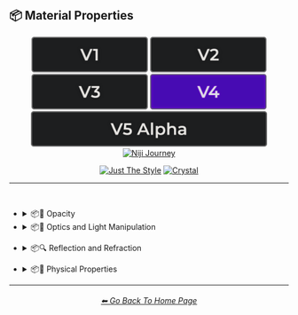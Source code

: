 <h2>📦 Material Properties</h2>

<div align="center">

[<img src="/Images/Repo_Parts/Buttons/Version_Buttons/button_version_V1_inactive.webp?raw=true" alt="MidJourney V1" height="64" />](/Pages/MJ_V1/Style_Pages/Sphere/Material_Properties.md)
[<img src="/Images/Repo_Parts/Buttons/Version_Buttons/button_version_V2_inactive.webp?raw=true" alt="MidJourney V2" height="64" />](/Pages/MJ_V2/Style_Pages/Sphere/Material_Properties.md)
[<img src="/Images/Repo_Parts/Buttons/Version_Buttons/button_version_V3_inactive.webp?raw=true" alt="MidJourney V3" height="64" />](/Pages/MJ_V3/Style_Pages/Just_The_Style/Material_Properties.md)
[<img src="/Images/Repo_Parts/Buttons/Version_Buttons/button_version_V4_active.webp?raw=true" alt="MidJourney V4" height="64" />](/Pages/MJ_V4/Style_Pages/Crystal/Material_Properties.md)
<br>
[<img src="/Images/Repo_Parts/Buttons/Version_Buttons/button_version_V5_Alpha_inactive_half.webp?raw=true" alt="MidJourney V5" height="64" />](/Pages/MJ_V5/Style_Pages/Just_The_Style/Material_Properties.md)
[<img src="/Images/Repo_Parts/Buttons/Version_Buttons/button_version_niji_inactive_half.webp?raw=true" alt="Niji Journey" height="64" />](/Pages/Niji_Journey/Niji_V4/Style_Pages/Material_Properties.md)

[<img src="/Images/Repo_Parts/Buttons/Image_Type_Buttons/button_just_the_style_inactive.webp?raw=true" alt="Just The Style" width="140.5" />](/Pages/MJ_V4/Style_Pages/Just_The_Style/Material_Properties.md)
[<img src="/Images/Repo_Parts/Buttons/Image_Type_Buttons/button_crystal_active.webp?raw=true" alt="Crystal" width="140.5" />](/Pages/MJ_V4/Style_Pages/Crystal/Material_Properties.md)

</div>

<hr>
<br>


- <details><summary>📦🧫 Opacity</summary><p><div align="center">

	| Opacity |
	| :-: |
	| <img src="/Images/MJ_V4/V4_Alpha_3.5/Midjourney_Styles_(crystal)/Material_Properties/Crystal_Opacity.webp?raw=true" width="256" /> |
	
	<br>

	| Transparent | Translucent | Opaque |
	| :-: | :-: | :-: |
	| <img src="/Images/MJ_V4/V4_Alpha_3.5/Midjourney_Styles_(crystal)/Material_Properties/Crystal_Transparent.webp?raw=true" width="256" /> | <img src="/Images/MJ_V4/V4_Alpha_3.5/Midjourney_Styles_(crystal)/Material_Properties/Crystal_Translucent.webp?raw=true" width="256" /> | <img src="/Images/MJ_V4/V4_Alpha_3.5/Midjourney_Styles_(crystal)/Material_Properties/Crystal_Opaque.webp?raw=true" width="256" /> | 

	</div></p></details>


- <details><summary>📦🏮 Optics and Light Manipulation</summary><p><div align="center">

	| Optics | Materiality |
	| :-: | :-: |
	| <img src="/Images/MJ_V4/V4_Alpha_3.5/Midjourney_Styles_(crystal)/Material_Properties/Crystal_Optics.webp?raw=true" width="256" /> | <img src="/Images/MJ_V4/V4_Alpha_3.5/Midjourney_Styles_(crystal)/Material_Properties/Crystal_Materiality.webp?raw=true" width="256" /> |
	
	<br>

	| Scattering | Subsurface-Scattering |
	| :-: | :-: |
	| <img src="/Images/MJ_V4/V4_Alpha_3.5/Midjourney_Styles_(crystal)/Material_Properties/Crystal_Scattering.webp?raw=true" width="256" /> | <img src="/Images/MJ_V4/V4_Alpha_3.5/Midjourney_Styles_(crystal)/Material_Properties/Crystal_Subsurface-Scattering.webp?raw=true" width="256" /> |

	<br>
	
	| Ambient Occlusion | Opalescent |
	| :-: | :-: |
	| <img src="/Images/MJ_V4/V4_Alpha_3.5/Midjourney_Styles_(crystal)/Material_Properties/Crystal_Ambient_Occlusion.webp?raw=true" width="256" /> | <img src="/Images/MJ_V4/V4_Alpha_3.5/Midjourney_Styles_(crystal)/Material_Properties/Crystal_Opalescent.webp?raw=true" width="256" /> |

	
	<br>
	
	| Polarization | Polarized |
	| :-: | :-: |
	| <img src="/Images/MJ_V4/V4_Alpha_3.5/Midjourney_Styles_(crystal)/Material_Properties/Crystal_Polarization.webp?raw=true" width="256" /> | <img src="/Images/MJ_V4/V4_Alpha_3.5/Midjourney_Styles_(crystal)/Material_Properties/Crystal_Polarized.webp?raw=true" width="256" /> |
	
	<br>
	
	| Solarization | Solarized |
	| :-: | :-: |
	| <img src="/Images/MJ_V4/V4_Alpha_3.5/Midjourney_Styles_(crystal)/Material_Properties/Crystal_Solarization.webp?raw=true" width="256" /> | <img src="/Images/MJ_V4/V4_Alpha_3.5/Midjourney_Styles_(crystal)/Material_Properties/Crystal_Solarized.webp?raw=true" width="256" /> |

	<br>

	| Iridescent | Dispersion |
	| :-: | :-: |
	| <img src="/Images/MJ_V4/V4_Alpha_3.5/Midjourney_Styles_(crystal)/Material_Properties/Crystal_Iridescent.webp?raw=true" width="256" /> | <img src="/Images/MJ_V4/V4_Alpha_3.5/Midjourney_Styles_(crystal)/Material_Properties/Crystal_Dispersion.webp?raw=true" width="256" /> | 
	
	<br>
	
	| Chromatic | Prismatic |
	| :-: | :-: |
	| <img src="/Images/MJ_V4/V4_Alpha_3.5/Midjourney_Styles_(crystal)/Material_Properties/Crystal_Chromatic.webp?raw=true" width="256" /> | <img src="/Images/MJ_V4/V4_Alpha_3.5/Midjourney_Styles_(crystal)/Material_Properties/Crystal_Prismatic.webp?raw=true" width="256" /> |

	<br>

	| Glitter | Sparkly | Sparkles |
	| :-: | :-: | :-: |
	| <img src="/Images/MJ_V4/V4_Alpha_3.5/Midjourney_Styles_(crystal)/Material_Properties/Crystal_Glitter.webp?raw=true" width="256" /> | <img src="/Images/MJ_V4/V4_Alpha_3.5/Midjourney_Styles_(crystal)/Material_Properties/Crystal_Sparkly.webp?raw=true" width="256" /> | <img src="/Images/MJ_V4/V4_Alpha_3.5/Midjourney_Styles_(crystal)/Material_Properties/Crystal_Sparkles.webp?raw=true" width="256" /> |

	<br>
	
	| Scintillating |
	| :-: |
	| <img src="/Images/MJ_V4/V4_Alpha_3.6/Midjourney_Styles_(crystal)/Material_Properties/Crystal_Scintillating.webp?raw=true" width="256" /> |

	</div></p></details>

<!--
- <details><summary>📦💡 Luminescence</summary><p><div align="center">

	| Glowing | Glowing Neon | Glow-In-The-Dark |
	| :-: | :-: | :-: |
	| <img src="/Images/MJ_V4/V4_Alpha_3.5/Midjourney_Styles_(crystal)/Material_Properties/Crystal_Glowing.webp?raw=true" width="256" /> | <img src="/Images/MJ_V4/V4_Alpha_3.5/Midjourney_Styles_(crystal)/Material_Properties/Crystal_Glowing_Neon.webp?raw=true" width="256" /> | <img src="/Images/MJ_V4/V4_Alpha_3.5/Midjourney_Styles_(crystal)/Material_Properties/Crystal_Glow-In-The-Dark.webp?raw=true" width="256" /> |

	<br>

	| Radiant | Cherenkov Radiation |
	| :-: | :-: |
	| <img src="/Images/MJ_V4/V4_Alpha_3.5/Midjourney_Styles_(crystal)/Material_Properties/Crystal_Radiant.webp?raw=true" width="256" /> | <img src="/Images/MJ_V4/V4_Alpha_3.5/Midjourney_Styles_(crystal)/Material_Properties/Crystal_Cherenkov_Radiation.webp?raw=true" width="256" /> |

	<br>
	
	| Luminescence |
	| :-: |
	| <img src="/Images/MJ_V4/V4_Alpha_3.5/Midjourney_Styles_(crystal)/Material_Properties/Crystal_Luminescence.webp?raw=true" width="256" /> |

	<br>
	
	| Bioluminescence | Photoluminescence | Chemiluminescence |
	| :-: | :-: | :-: |
	| <img src="/Images/MJ_V4/V4_Alpha_3.5/Midjourney_Styles_(crystal)/Material_Properties/Crystal_Bioluminescence.webp?raw=true" width="256" /> | <img src="/Images/MJ_V4/V4_Alpha_3.5/Midjourney_Styles_(crystal)/Material_Properties/Crystal_Photoluminescence.webp?raw=true" width="256" /> | <img src="/Images/MJ_V4/V4_Alpha_3.5/Midjourney_Styles_(crystal)/Material_Properties/Crystal_Chemiluminescence.webp?raw=true" width="256" /> |
	
	<br>
	
	| Cathodoluminescence | Electroluminescence | Radioluminescence |
	| :-: | :-: | :-: |
	| <img src="/Images/MJ_V4/V4_Alpha_3.5/Midjourney_Styles_(crystal)/Material_Properties/Crystal_Cathodoluminescence.webp?raw=true" width="256" /> | <img src="/Images/MJ_V4/V4_Alpha_3.5/Midjourney_Styles_(crystal)/Material_Properties/Crystal_Electroluminescence.webp?raw=true" width="256" /> | <img src="/Images/MJ_V4/V4_Alpha_3.5/Midjourney_Styles_(crystal)/Material_Properties/Crystal_Radioluminescence.webp?raw=true" width="256" /> |
	
	<br>
	
	| Fluorescence | Phosphorescence | Thermoluminescence |
	| :-: | :-: | :-: |
	| <img src="/Images/MJ_V4/V4_Alpha_3.5/Midjourney_Styles_(crystal)/Material_Properties/Crystal_Fluorescence.webp?raw=true" width="256" /> | <img src="/Images/MJ_V4/V4_Alpha_3.5/Midjourney_Styles_(crystal)/Material_Properties/Crystal_Phosphorescence.webp?raw=true" width="256" /> | <img src="/Images/MJ_V4/V4_Alpha_3.5/Midjourney_Styles_(crystal)/Material_Properties/Crystal_Thermoluminescence.webp?raw=true" width="256" /> |

	<br>
	
	| Electrochemiluminescence | Crystalloluminescence | Piezoluminescence |
	| :-: | :-: | :-: |
	| <img src="/Images/MJ_V4/V4_Alpha_3.5/Midjourney_Styles_(crystal)/Material_Properties/Crystal_Electrochemiluminescence.webp?raw=true" width="256" /> | <img src="/Images/MJ_V4/V4_Alpha_3.5/Midjourney_Styles_(crystal)/Material_Properties/Crystal_Crystalloluminescence.webp?raw=true" width="256" /> | <img src="/Images/MJ_V4/V4_Alpha_3.5/Midjourney_Styles_(crystal)/Material_Properties/Crystal_Piezoluminescence.webp?raw=true" width="256" /> |

	<br>
	
	| Triboluminescence | Mechanoluminescence | Lyoluminescence |
	| :-: | :-: | :-: |
	| <img src="/Images/MJ_V4/V4_Alpha_3.5/Midjourney_Styles_(crystal)/Material_Properties/Crystal_Triboluminescence.webp?raw=true" width="256" /> | <img src="/Images/MJ_V4/V4_Alpha_3.5/Midjourney_Styles_(crystal)/Material_Properties/Crystal_Mechanoluminescence.webp?raw=true" width="256" /> | <img src="/Images/MJ_V4/V4_Alpha_3.5/Midjourney_Styles_(crystal)/Material_Properties/Crystal_Lyoluminescence.webp?raw=true" width="256" /> |
	
	<br>
	
	| Candoluminescence | Fractoluminescence | Sonoluminescence |
	| :-: | :-: | :-: |
	| <img src="/Images/MJ_V4/V4_Alpha_3.5/Midjourney_Styles_(crystal)/Material_Properties/Crystal_Candoluminescence.webp?raw=true" width="256" /> | <img src="/Images/MJ_V4/V4_Alpha_3.5/Midjourney_Styles_(crystal)/Material_Properties/Crystal_Fractoluminescence.webp?raw=true" width="256" /> | <img src="/Images/MJ_V4/V4_Alpha_3.5/Midjourney_Styles_(crystal)/Material_Properties/Crystal_Sonoluminescence.webp?raw=true" width="256" /> |
	
	<br>
	
	| Translucidluminescence |
	| :-: |
	| <img src="/Images/MJ_V4/V4_Alpha_3.5/Midjourney_Styles_(crystal)/Material_Properties/Crystal_Translucidluminescence.webp?raw=true" width="256" /> |

	</div></p></details>


- <details><summary>📦🌈 Chromism</summary><p><div align="center">

	| Chromism | Piezochromism | Tribochromism |
	| :-: | :-: | :-: |
	| <img src="/Images/MJ_V4/V4_Alpha_3.5/Midjourney_Styles_(crystal)/Material_Properties/Crystal_Chromism.webp?raw=true" width="256" /> | <img src="/Images/MJ_V4/V4_Alpha_3.5/Midjourney_Styles_(crystal)/Material_Properties/Crystal_Piezochromism.webp?raw=true" width="256" /> | <img src="/Images/MJ_V4/V4_Alpha_3.5/Midjourney_Styles_(crystal)/Material_Properties/Crystal_Tribochromism.webp?raw=true" width="256" /> |
	
	<br>
	
	| Metallochromism | Ionochromism | Goniochromism |
	| :-: | :-: | :-: |
	| <img src="/Images/MJ_V4/V4_Alpha_3.5/Midjourney_Styles_(crystal)/Material_Properties/Crystal_Metallochromism.webp?raw=true" width="256" /> | <img src="/Images/MJ_V4/V4_Alpha_3.5/Midjourney_Styles_(crystal)/Material_Properties/Crystal_Ionochromism.webp?raw=true" width="256" /> | <img src="/Images/MJ_V4/V4_Alpha_3.5/Midjourney_Styles_(crystal)/Material_Properties/Crystal_Goniochromism.webp?raw=true" width="256" /> |
	
	<br>
	
	| Hydrochromism | Cryochromism |
	| :-: | :-: |
	| <img src="/Images/MJ_V4/V4_Alpha_3.5/Midjourney_Styles_(crystal)/Material_Properties/Crystal_Hydrochromism.webp?raw=true" width="256" /> | <img src="/Images/MJ_V4/V4_Alpha_3.5/Midjourney_Styles_(crystal)/Material_Properties/Crystal_Cryochromism.webp?raw=true" width="256" /> |
	
	<br>
	
	| Radiochromism | Concentratochromism | Vapochromism |
	| :-: | :-: | :-: |
	| <img src="/Images/MJ_V4/V4_Alpha_3.5/Midjourney_Styles_(crystal)/Material_Properties/Crystal_Radiochromism.webp?raw=true" width="256" /> | <img src="/Images/MJ_V4/V4_Alpha_3.5/Midjourney_Styles_(crystal)/Material_Properties/Crystal_Concentratochromism.webp?raw=true" width="256" /> | <img src="/Images/MJ_V4/V4_Alpha_3.5/Midjourney_Styles_(crystal)/Material_Properties/Crystal_Vapochromism.webp?raw=true" width="256" /> |
	
	<br>
	
	| Solvatochromism | Solvatophotochromism |
	| :-: | :-: |
	| <img src="/Images/MJ_V4/V4_Alpha_3.5/Midjourney_Styles_(crystal)/Material_Properties/Crystal_Solvatochromism.webp?raw=true" width="256" /> | <img src="/Images/MJ_V4/V4_Alpha_3.5/Midjourney_Styles_(crystal)/Material_Properties/Crystal_Solvatophotochromism.webp?raw=true" width="256" /> |
	
	<br>
	
	| Thermochromism | Thermosolvatochromism | Thermochromatic |
	| :-: | :-: | :-: |
	| <img src="/Images/MJ_V4/V4_Alpha_3.5/Midjourney_Styles_(crystal)/Material_Properties/Crystal_Thermochromism.webp?raw=true" width="256" /> | <img src="/Images/MJ_V4/V4_Alpha_3.5/Midjourney_Styles_(crystal)/Material_Properties/Crystal_Thermosolvatochromism.webp?raw=true" width="256" /> | <img src="/Images/MJ_V4/V4_Alpha_3.5/Midjourney_Styles_(crystal)/Material_Properties/Crystal_Thermochromatic.webp?raw=true" width="256" /> |
	
	<br>
	
	| Photochromism | Photovoltachromism | Photoelectrochromism |
	| :-: | :-: | :-: |
	| <img src="/Images/MJ_V4/V4_Alpha_3.5/Midjourney_Styles_(crystal)/Material_Properties/Crystal_Photochromism.webp?raw=true" width="256" /> | <img src="/Images/MJ_V4/V4_Alpha_3.5/Midjourney_Styles_(crystal)/Material_Properties/Crystal_Photovoltachromism.webp?raw=true" width="256" /> | <img src="/Images/MJ_V4/V4_Alpha_3.5/Midjourney_Styles_(crystal)/Material_Properties/Crystal_Photoelectrochromism.webp?raw=true" width="256" /> |
	
	<br>
	
	| Halochromism | Halosolvatochromism |
	| :-: | :-: |
	| <img src="/Images/MJ_V4/V4_Alpha_3.5/Midjourney_Styles_(crystal)/Material_Properties/Crystal_Halochromism.webp?raw=true" width="256" /> | <img src="/Images/MJ_V4/V4_Alpha_3.5/Midjourney_Styles_(crystal)/Material_Properties/Crystal_Halosolvatochromism.webp?raw=true" width="256" /> |
	
	<br>
	
	| Cathodochromism | Amorphochromism | Sorptiochromism |
	| :-: | :-: | :-: |
	| <img src="/Images/MJ_V4/V4_Alpha_3.5/Midjourney_Styles_(crystal)/Material_Properties/Crystal_Cathodochromism.webp?raw=true" width="256" /> | <img src="/Images/MJ_V4/V4_Alpha_3.5/Midjourney_Styles_(crystal)/Material_Properties/Crystal_Amorphochromism.webp?raw=true" width="256" /> | <img src="/Images/MJ_V4/V4_Alpha_3.5/Midjourney_Styles_(crystal)/Material_Properties/Crystal_Sorptiochromism.webp?raw=true" width="256" /> |
	
	<br>
	
	| Electrochromism | Electromechanochromism |
	| :-: | :-: |
	| <img src="/Images/MJ_V4/V4_Alpha_3.5/Midjourney_Styles_(crystal)/Material_Properties/Crystal_Electrochromism.webp?raw=true" width="256" /> | <img src="/Images/MJ_V4/V4_Alpha_3.5/Midjourney_Styles_(crystal)/Material_Properties/Crystal_Electromechanochromism.webp?raw=true" width="256" /> |
	
	<br>
	
	| Magnetochromism | Mechanochromism |
	| :-: | :-: |
	| <img src="/Images/MJ_V4/V4_Alpha_3.5/Midjourney_Styles_(crystal)/Material_Properties/Crystal_Magnetochromism.webp?raw=true" width="256" /> | <img src="/Images/MJ_V4/V4_Alpha_3.5/Midjourney_Styles_(crystal)/Material_Properties/Crystal_Mechanochromism.webp?raw=true" width="256" /> |
	
	<br>
	
	| Biochromism | Bioelectrochromism |
	| :-: | :-: |
	| <img src="/Images/MJ_V4/V4_Alpha_3.5/Midjourney_Styles_(crystal)/Material_Properties/Crystal_Biochromism.webp?raw=true" width="256" /> | <img src="/Images/MJ_V4/V4_Alpha_3.5/Midjourney_Styles_(crystal)/Material_Properties/Crystal_Bioelectrochromism.webp?raw=true" width="256" /> |
	
	<br>
	
	| Chronochromism | Crystallochromism |
	| :-: | :-: |
	| <img src="/Images/MJ_V4/V4_Alpha_3.5/Midjourney_Styles_(crystal)/Material_Properties/Crystal_Chronochromism.webp?raw=true" width="256" /> | <img src="/Images/MJ_V4/V4_Alpha_3.5/Midjourney_Styles_(crystal)/Material_Properties/Crystal_Crystallochromism.webp?raw=true" width="256" /> |
	
	<br>
	
	| Rigidichromism | Aggregachromism |
	| :-: | :-: |
	| <img src="/Images/MJ_V4/V4_Alpha_3.5/Midjourney_Styles_(crystal)/Material_Properties/Crystal_Rigidichromism.webp?raw=true" width="256" /> | <img src="/Images/MJ_V4/V4_Alpha_3.5/Midjourney_Styles_(crystal)/Material_Properties/Crystal_Aggregachromism.webp?raw=true" width="256" /> |

	</div></p></details>
-->

- <details><summary>📦🔍 Reflection and Refraction</summary><p><div align="center">

	| Rough | Matte |
	| :-: | :-: |
	| <img src="/Images/MJ_V4/V4_Alpha_3.5/Midjourney_Styles_(crystal)/Material_Properties/Crystal_Rough.webp?raw=true" width="256" /> | <img src="/Images/MJ_V4/V4_Alpha_3.5/Midjourney_Styles_(crystal)/Material_Properties/Crystal_Matte.webp?raw=true" width="256" /> |
	
	<br>
	
	| Glossy | Shiny | Polished |
	| :-: | :-: | :-: |
	| <img src="/Images/MJ_V4/V4_Alpha_3.5/Midjourney_Styles_(crystal)/Material_Properties/Crystal_Glossy.webp?raw=true" width="256" /> | <img src="/Images/MJ_V4/V4_Alpha_3.5/Midjourney_Styles_(crystal)/Material_Properties/Crystal_Shiny.webp?raw=true" width="256" /> | <img src="/Images/MJ_V4/V4_Alpha_3.5/Midjourney_Styles_(crystal)/Material_Properties/Crystal_Polished.webp?raw=true" width="256" /> |
	
	<br>
	
	| Reflection | Reflective | Retroreflective |
	| :-: | :-: | :-: |
	| <img src="/Images/MJ_V4/V4_Alpha_3.5/Midjourney_Styles_(crystal)/Material_Properties/Crystal_Reflection.webp?raw=true" width="256" /> | <img src="/Images/MJ_V4/V4_Alpha_3.5/Midjourney_Styles_(crystal)/Material_Properties/Crystal_Reflective.webp?raw=true" width="256" /> | <img src="/Images/MJ_V4/V4_Alpha_3.5/Midjourney_Styles_(crystal)/Material_Properties/Crystal_Retroreflective.webp?raw=true" width="256" /> |
		
	<br>

	| Refraction | Refractive | Caustics |
	| :-: | :-: | :-: |
	| <img src="/Images/MJ_V4/V4_Alpha_3.5/Midjourney_Styles_(crystal)/Material_Properties/Crystal_Refraction.webp?raw=true" width="256" /> | <img src="/Images/MJ_V4/V4_Alpha_3.5/Midjourney_Styles_(crystal)/Material_Properties/Crystal_Refractive.webp?raw=true" width="256" /> | <img src="/Images/MJ_V4/V4_Alpha_3.5/Midjourney_Styles_(crystal)/Material_Properties/Crystal_Caustics.webp?raw=true" width="256" /> |

	<br>
	
	| Specular Highlights |
	| :-: |
	| <img src="/Images/MJ_V4/V4_Alpha_3.6/Midjourney_Styles_(crystal)/Material_Properties/Crystal_Specular_Highlights.webp?raw=true" width="256" /> |

	<br>
	
	| Glare |
	| :-: |
	| <img src="/Images/MJ_V4/V4_Alpha_3.5/Midjourney_Styles_(crystal)/Material_Properties/Crystal_Glare.webp?raw=true" width="256" /> |

	<br>
	
	| Shimmer | Shimmering | Glimmering |
	| :-: | :-: | :-: |
	| <img src="/Images/MJ_V4/V4_Alpha_3.5/Midjourney_Styles_(crystal)/Material_Properties/Crystal_Shimmer.webp?raw=true" width="256" /> | <img src="/Images/MJ_V4/V4_Alpha_3.5/Midjourney_Styles_(crystal)/Material_Properties/Crystal_Shimmering.webp?raw=true" width="256" /> | <img src="/Images/MJ_V4/V4_Alpha_3.5/Midjourney_Styles_(crystal)/Material_Properties/Crystal_Glimmering.webp?raw=true" width="256" /> |

	</div></p></details>

<!--
- <details><summary>📦❄ Phase Transitions</summary><p><div align="center">

	| Melting | Freezing |
	| :-: | :-: |
	| <img src="/Images/MJ_V4/V4_Alpha_3.5/Midjourney_Styles_(crystal)/Material_Properties/Crystal_Melting.webp?raw=true" width="256" /> | <img src="/Images/MJ_V4/V4_Alpha_3.5/Midjourney_Styles_(crystal)/Material_Properties/Crystal_Freezing.webp?raw=true" width="256" /> |

	<br>

	| Vaporization | Condensation |
	| :-: | :-: |
	| <img src="/Images/MJ_V4/V4_Alpha_3.5/Midjourney_Styles_(crystal)/Material_Properties/Crystal_Vaporization.webp?raw=true" width="256" /> | <img src="/Images/MJ_V4/V4_Alpha_3.5/Midjourney_Styles_(crystal)/Material_Properties/Crystal_Condensation.webp?raw=true" width="256" /> |

	<br>

	| Sublimation | Deposition |
	| :-: | :-: |
	| <img src="/Images/MJ_V4/V4_Alpha_3.5/Midjourney_Styles_(crystal)/Material_Properties/Crystal_Sublimation.webp?raw=true" width="256" /> | <img src="/Images/MJ_V4/V4_Alpha_3.5/Midjourney_Styles_(crystal)/Material_Properties/Crystal_Deposition.webp?raw=true" width="256" /> |

	<br>

	| Ionization | Deionization |
	| :-: | :-: |
	| <img src="/Images/MJ_V4/V4_Alpha_3.5/Midjourney_Styles_(crystal)/Material_Properties/Crystal_Ionization.webp?raw=true" width="256" /> | <img src="/Images/MJ_V4/V4_Alpha_3.5/Midjourney_Styles_(crystal)/Material_Properties/Crystal_Deionization.webp?raw=true" width="256" /> |

	</div></p></details>


- <details><summary>📦🗺 Texture Maps</summary><p><div align="center">

	| Bump Map | Bump Mapped | Bump Mapping |
	| :-: | :-: | :-: |
	| <img src="/Images/MJ_V4/V4_Alpha_3.5/Midjourney_Styles_(crystal)/Material_Properties/Crystal_Bump_Map.webp?raw=true" width="256" /> | <img src="/Images/MJ_V4/V4_Alpha_3.5/Midjourney_Styles_(crystal)/Material_Properties/Crystal_Bump_Mapped.webp?raw=true" width="256" /> | <img src="/Images/MJ_V4/V4_Alpha_3.5/Midjourney_Styles_(crystal)/Material_Properties/Crystal_Bump_Mapping.webp?raw=true" width="256" /> |
	
	<br>
	
	| Normal Map | Depth Map | Displacement Map |
	| :-: | :-: | :-: |
	| <img src="/Images/MJ_V4/V4_Alpha_3.5/Midjourney_Styles_(crystal)/Material_Properties/Crystal_Normal_Map.webp?raw=true" width="256" /> | <img src="/Images/MJ_V4/V4_Alpha_3.5/Midjourney_Styles_(crystal)/Material_Properties/Crystal_Depth_Map.webp?raw=true" width="256" /> | <img src="/Images/MJ_V4/V4_Alpha_3.5/Midjourney_Styles_(crystal)/Material_Properties/Crystal_Displacement_Map.webp?raw=true" width="256" /> |

	</div></p></details>


- <details><summary>📦🧊 Softness and Hardness</summary><p><div align="center">

	| Soft | Hard |
	| :-: | :-: |
	| <img src="/Images/MJ_V4/V4_Alpha_3.5/Midjourney_Styles_(crystal)/Material_Properties/Crystal_Soft.webp?raw=true" width="256" /> | <img src="/Images/MJ_V4/V4_Alpha_3.5/Midjourney_Styles_(crystal)/Material_Properties/Crystal_Hard.webp?raw=true" width="256" /> |

	<br>

	| Soft Body | Squishy |
	| :-: | :-: |
	| <img src="/Images/MJ_V4/V4_Alpha_3.5/Midjourney_Styles_(crystal)/Material_Properties/Crystal_Soft_Body.webp?raw=true" width="256" /> | <img src="/Images/MJ_V4/V4_Alpha_3.5/Midjourney_Styles_(crystal)/Material_Properties/Crystal_Squishy.webp?raw=true" width="256" /> |

	</div></p></details>
-->

- <details><summary>📦🧽 Physical Properties</summary><p><div align="center">

	| Blobby | Blobs |
	| :-: | :-: |
	| <img src="/Images/MJ_V4/V4_Alpha_3.5/Midjourney_Styles_(crystal)/Material_Properties/Crystal_Blobby.webp?raw=true" width="256" /> | <img src="/Images/MJ_V4/V4_Alpha_3.5/Midjourney_Styles_(crystal)/Material_Properties/Crystal_Blobs.webp?raw=true" width="256" /> |

	<br>
	
	| Cracks | Cracked |
	| :-: | :-: |
	| <img src="/Images/MJ_V4/V4_Alpha_3.5/Midjourney_Styles_(crystal)/Material_Properties/Crystal_Cracks.webp?raw=true" width="256" /> | <img src="/Images/MJ_V4/V4_Alpha_3.5/Midjourney_Styles_(crystal)/Material_Properties/Crystal_Cracked.webp?raw=true" width="256" /> |
	
	<br>
	
	| Corroded |
	| :-: |
	| <img src="/Images/MJ_V4/V4_Alpha_3.6/Midjourney_Styles_(crystal)/Material_Properties/Crystal_Corroded.webp?raw=true" width="256" /> |

	<br>
	
	| Dirty | With Imperfections |
	| :-: | :-: |
	| <img src="/Images/MJ_V4/V4_Alpha_3.5/Midjourney_Styles_(crystal)/Material_Properties/Crystal_Dirty.webp?raw=true" width="256" /> | <img src="/Images/MJ_V4/V4_Alpha_3.5/Midjourney_Styles_(crystal)/Material_Properties/Crystal_With_Imperfections.webp?raw=true" width="256" /> |

	<br>

	| Carbonated | Effervescent |
	| :-: | :-: |
	| <img src="/Images/MJ_V4/V4_Alpha_3.5/Midjourney_Styles_(crystal)/Material_Properties/Crystal_Carbonated.webp?raw=true" width="256" /> | <img src="/Images/MJ_V4/V4_Alpha_3.5/Midjourney_Styles_(crystal)/Material_Properties/Crystal_Effervescent.webp?raw=true" width="256" /> |
	
	<br>
	
	| Icy | Charred |
	| :-: | :-: |
	| <img src="/Images/MJ_V4/V4_Alpha_3.5/Midjourney_Styles_(crystal)/Material_Properties/Crystal_Icy.webp?raw=true" width="256" /> | <img src="/Images/MJ_V4/V4_Alpha_3.5/Midjourney_Styles_(crystal)/Material_Properties/Crystal_Charred.webp?raw=true" width="256" /> |
	
	<br>
	
	| Corrugated | Perforated |
	| :-: | :-: |
	| <img src="/Images/MJ_V4/V4_Alpha_3.5/Midjourney_Styles_(crystal)/Material_Properties/Crystal_Corrugated.webp?raw=true" width="256" /> | <img src="/Images/MJ_V4/V4_Alpha_3.5/Midjourney_Styles_(crystal)/Material_Properties/Crystal_Perforated.webp?raw=true" width="256" /> |
	
	<br>
	
	| Hydrophobic |
	| :-: |
	| <img src="/Images/MJ_V4/V4_Alpha_3.5/Midjourney_Styles_(crystal)/Material_Properties/Crystal_Hydrophobic.webp?raw=true" width="256" /> |
	
	<br>
	
	| Flowing |
	| :-: |
	| <img src="/Images/MJ_V4/V4_Alpha_3.6/Midjourney_Styles_(crystal)/Material_Properties/Crystal_Flowing.webp?raw=true" width="256" /> |

	</div></p></details>

<!--
- <details><summary>📦 Other Material Properties</summary><p><div align="center">

	| Anisotropy |
	| :-: |
	| <img src="/Images/MJ_V4/V4_Alpha_3.5/Midjourney_Styles_(crystal)/Material_Properties/Crystal_Anisotropy.webp?raw=true" width="256" /> |

	</div></p></details>
-->

<hr><!--------------->
<div align="center">
<h6><a href="/README.md">⬅ Go Back To Home Page</a></h6>
</div>